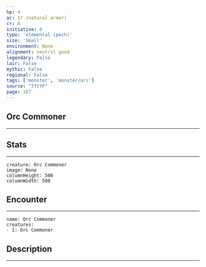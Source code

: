 ```yaml
---
hp: 4
ac: 17 (natural armor)
cr: 0
initiative: 0
type: 'elemental (pech)'    
size: 'Small'
environment: None
alignment: neutral good
legendary: False
lair: False
mythic: False
regional: False
tags: ['monster', 'monster/orc']
source: "TftYP"
page: 167
---
```


## Orc Commoner
---



## Stats
---

```statblock
creature: Orc Commoner
image: None
columnHeight: 500
columnWidth: 500
```

## Encounter
---

```encounter-table
name: Orc Commoner
creatures:
- 1: Orc Commoner
```

## Description
---




